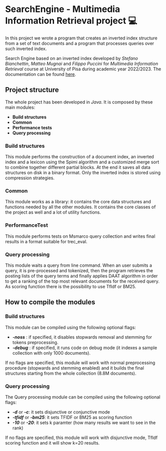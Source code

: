 # SearchEngine - Multimedia Information Retrieval project 💻

In this project we wrote a program that creates an inverted index structure from a set of text documents and a program that processes queries over such inverted index.

Search Engine based on an inverted index developed by *Stefano Bianchettin*, *Matteo Mugnai* and *Filippo Puccini* for *Multimedia Information Retrieval* course at University of Pisa during academic year 2022/2023. The documentation can be found [here](/Documentation/documentation.pdf). 

## Project structure
The whole project has been developed in *Java*.
It is composed by these main modules:

- **Build structures**
- **Common**
- **Performance tests**
- **Query processing**

### Build structures
This module performs the construction of a document index, an inverted index and a lexicon using the Spimi algorithm and a customized merge sort to combine together different partial blocks. At the end it saves all data structures on disk in a binary format. Only the inverted index is stored using compression strategies.

### Common
This module works as a library: it contains the core data structures and functions needed by all the other modules. It contains the core classes of the project as well and a lot of utility functions.

### PerformanceTest
This module performs tests on Msmarco query collection and writes final results in a format suitable for trec_eval.

### Query processing
This module waits a query from line command. When an user submits a query, it is pre-processed and tokenized, then the program retrieves the posting lists of the query terms and finally applies DAAT algorithm in order to get a ranking of the top most relevant documents for the received query. As scoring function there is the possibility to use TfIdf or BM25. 


## How to compile the modules
### Build structures
This module can be compiled using the following optional flags:

- ***-noss*** : if specified, it disables stopwards removal and stemming for tokens preprocessing.
- ***-debug*** : if specified, it runs code on debug mode (it indexes a sample collection with only 1000 documents).

If no flags are specified, this module will work with normal preprocessing procedure (stopwards and stemming enabled) and it builds the final structures starting from the whole collection (8.8M documents).

### Query processing
The Query processing module can be compiled using the following optional flags:

- ***-d*** or ***-c***: it sets disjunctive or conjunctive mode
- ***-tfidf*** or ***-bm25***: it sets TFIDF or BM25 as scoring function
- ***-10*** or ***-20***: it sets k paramter (how many results we want to see in the rank)

If no flags are specified, this module will work with disjunctive mode, TfIdf scoring function and it will show k=20 results.
